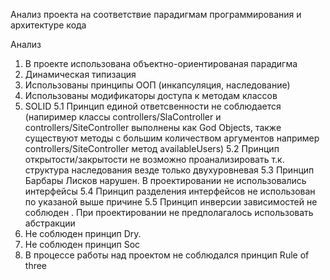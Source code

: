 Анализ проекта на соответствие парадигмам программирования и архитектуре кода

Анализ

1. В проекте использована объектно-ориентированая парадигма
2. Динамическая типизация
3. Использованы принципы ООП (инкапсуляция, наследование)
4. Использованы модификаторы доступа к методам классов
5. SOLID
    5.1 Принцип единой ответсвенности не соблюдается (напиример классы controllers/SlaController 
    и controllers/SiteController выполнены как God Objects, также существуют методы с большим количеством аргументов 
    например controllers/SiteController метод availableUsers)
    5.2 Принцип открытости/закрытости не возможно проанализировать т.к. структура наследования везде только двухуровневая
    5.3 Принцип Барбары Лисков нарушен. В проектировании не использовались интерфейсы
    5.4 Принцип разделения интерфейсов не использован по указаной выше причине
    5.5 Принцип инверсии зависимостей не соблюден . При проектировании не предполагалось использовать абстракции
6. Не соблюден принцип Dry. 
7. Не соблюден принцип Soc
8. В процессе работы над проектом не соблюдался принцип Rule of three 
  
